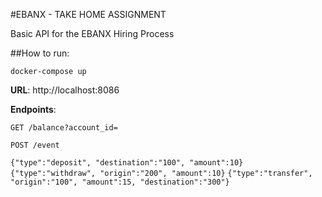 #EBANX - TAKE HOME ASSIGNMENT

Basic API for the EBANX Hiring Process

##How to run:

`docker-compose up`

**URL**: http://localhost:8086

**Endpoints**:

`GET /balance?account_id=`

`POST /event`
 
 `{"type":"deposit", "destination":"100", "amount":10}`
 `{"type":"withdraw", "origin":"200", "amount":10}`
 `{"type":"transfer", "origin":"100", "amount":15, "destination":"300"}`